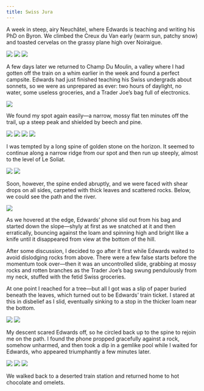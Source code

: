 ```yaml
---
title: Swiss Jura
---
```

A week in steep, airy Neuchâtel, where Edwards is teaching and writing his PhD on Byron. We climbed the Creux du Van early (warm sun, patchy snow) and toasted cervelas on the grassy plane high over Noiraigue.

![](/posts/2022-03-22/jura1.JPG)
![](/posts/2022-03-22/jura2.JPG)
![](/posts/2022-03-22/jura3.JPG)

A few days later we returned to Champ Du Moulin, a valley where I had gotten off the train on a whim earlier in the week and found a perfect campsite. Edwards had just finished teaching his Swiss undergrads about sonnets, so we were as unprepared as ever: two hours of daylight, no water, some useless groceries, and a Trader Joe’s bag full of electronics.

![](/posts/2022-03-22/jura4.JPG)

We found my spot again easily—a narrow, mossy flat ten minutes off the trail, up a steep peak and shielded by beech and pine.

![](/posts/2022-03-22/jura5.JPG)
![](/posts/2022-03-22/jura6.JPG)
![](/posts/2022-03-22/jura7.JPG)
![](/posts/2022-03-22/jura8.JPG)

I was tempted by a long spine of golden stone on the horizon. It seemed to continue along a narrow ridge from our spot and then run up steeply, almost to the level of Le Soliat.

![](/posts/2022-03-22/jura9.JPG)
![](/posts/2022-03-22/jura10.JPG)

Soon, however, the spine ended abruptly, and we were faced with shear drops on all sides, carpeted with thick leaves and scattered rocks. Below, we could see the path and the river.

![](/posts/2022-03-22/jura10a.JPG)

As we hovered at the edge, Edwards’ phone slid out from his bag and started down the slope—shyly at first as we snatched at it and then erratically, bouncing against the loam and spinning high and bright like a knife until it disappeared from view at the bottom of the hill.

After some discussion, I decided to go after it first while Edwards waited to avoid dislodging rocks from above. There were a few false starts before the momentum took over—then it was an uncontrolled slide, grabbing at mossy rocks and rotten branches as the Trader Joe’s bag swung pendulously from my neck, stuffed with the fetid Swiss groceries.

At one point I reached for a tree—but all I got was a slip of paper buried beneath the leaves, which turned out to be Edwards’ train ticket. I stared at this in disbelief as I slid, eventually sinking to a stop in the thicker loam near the bottom.

![](/posts/2022-03-22/jura11.JPG)
![](/posts/2022-03-22/juraphone.JPG)

My descent scared Edwards off, so he circled back up to the spine to rejoin me on the path. I found the phone propped gracefully against a rock, somehow unharmed, and then took a dip in a gemlike pool while I waited for Edwards, who appeared triumphantly a few minutes later.

![](/posts/2022-03-22/jura12.JPG)
![](/posts/2022-03-22/jura13.JPG)
![](/posts/2022-03-22/jura14.JPG)

We walked back to a deserted train station and returned home to hot chocolate and omelets.
